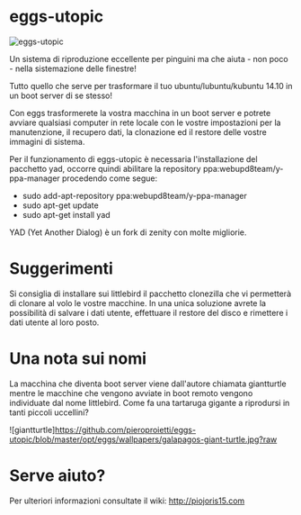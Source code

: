 eggs-utopic
===========


![eggs-utopic](https://github.com/pieroproietti/eggs-utopic/blob/master/opt/eggs/eggs.png?raw=true)


Un sistema di riproduzione eccellente per pinguini ma che aiuta - non 
poco - nella sistemazione delle finestre!

Tutto quello che serve per trasformare il tuo ubuntu/lubuntu/kubuntu 
14.10 in un boot server di se stesso!

Con eggs trasformerete la vostra macchina in un boot server e 
potrete avviare qualsiasi computer in rete locale con le vostre 
impostazioni per la manutenzione, il recupero dati, la clonazione ed
il restore delle vostre immagini di sistema.

Per il funzionamento di eggs-utopic è necessaria l'installazione del
pacchetto yad, occorre quindi abilitare la repository ppa:webupd8team/y-ppa-manager
procedendo come segue:
- sudo add-apt-repository ppa:webupd8team/y-ppa-manager
- sudo apt-get update
- sudo apt-get install yad

YAD (Yet Another Dialog) è un fork di zenity con molte migliorie.

Suggerimenti
============
Si consiglia di installare sui littlebird il pacchetto clonezilla che vi 
permetterà di clonare al volo le vostre macchine. In una unica soluzione
avrete la possibilità di salvare i dati utente, effettuare il restore
del disco e rimettere i dati utente al loro posto.

Una nota sui nomi
=================
La macchina che diventa boot server viene dall'autore chiamata giantturtle
mentre le macchine che vengono avviate in boot remoto vengono individuate 
dal nome littlebird. Come fa una tartaruga gigante a riprodursi in tanti
piccoli uccellini? 

![giantturtle]https://github.com/pieroproietti/eggs-utopic/blob/master/opt/eggs/wallpapers/galapagos-giant-turtle.jpg?raw

Serve aiuto?
===========
Per ulteriori informazioni consultate il wiki: http://piojoris15.com
